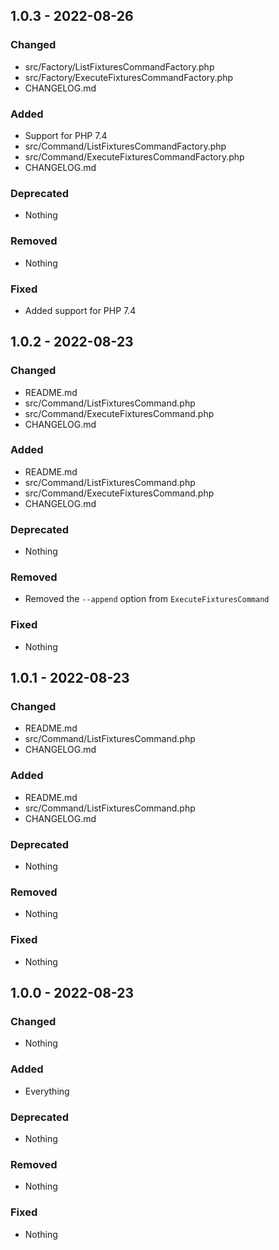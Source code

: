 ## 1.0.3 - 2022-08-26

### Changed
* src/Factory/ListFixturesCommandFactory.php
* src/Factory/ExecuteFixturesCommandFactory.php
* CHANGELOG.md

### Added
* Support for PHP 7.4
* src/Command/ListFixturesCommandFactory.php
* src/Command/ExecuteFixturesCommandFactory.php
* CHANGELOG.md

### Deprecated
* Nothing

### Removed
* Nothing

### Fixed
* Added support for PHP 7.4


## 1.0.2 - 2022-08-23

### Changed
* README.md
* src/Command/ListFixturesCommand.php
* src/Command/ExecuteFixturesCommand.php  
* CHANGELOG.md

### Added
* README.md
* src/Command/ListFixturesCommand.php
* src/Command/ExecuteFixturesCommand.php
* CHANGELOG.md

### Deprecated
* Nothing

### Removed
* Removed the ``--append`` option from ``ExecuteFixturesCommand``

### Fixed
* Nothing


## 1.0.1 - 2022-08-23

### Changed
* README.md
* src/Command/ListFixturesCommand.php
* CHANGELOG.md

### Added
* README.md
* src/Command/ListFixturesCommand.php
* CHANGELOG.md

### Deprecated
* Nothing

### Removed
* Nothing

### Fixed
* Nothing


## 1.0.0 - 2022-08-23

### Changed
* Nothing

### Added
* Everything

### Deprecated
* Nothing

### Removed
* Nothing

### Fixed
* Nothing

